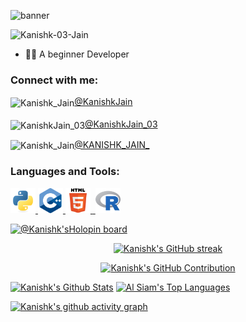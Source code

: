 ![banner](https://github.com/Kanishk-03-Jain/Kanishk-03-Jain/assets/142713282/ee27a007-c50c-402b-8892-ccac2f332737)

<!--<img align="right" alt="coding" width="400" src="https://github.com/Kanishk-03-Jain/KanishkJain/blob/main/banner.jpg">-->
<p align="left"> <img src="https://komarev.com/ghpvc/?username=Kanishk-03-Jain&label=Profile%20views&color=0e75b6&style=flat" alt="Kanishk-03-Jain" /> </p>

- 👨‍💻 A beginner Developer
<!--- 👨‍💻 A huge AI ML and Cloud Enthusiast 

- ⚡ Front End Web developer and into Open Source
  
- 👩‍💻 LFX Mentee'23 at [Hyperledger](https://www.hyperledger.org/)-->


<h3 align="left">Connect with me:</h3>
<p align="left">
<!--<a href="www.linkedin.com/in/kanishk-jain-8a6b31288" target="_blank"><img align="center" src="https://raw.githubusercontent.com/rahuldkjain/github-profile-readme-generator/master/src/images/icons/Social/linked-in-alt.svg" alt="Kanishk_Jain" height="30" width="40" /></a>-->
<img align="center" src="https://github.com/Kanishk-03-Jain/Kanishk-03-Jain/assets/142713282/34b11fad-2730-4749-85ce-e3391bdb78aa" alt="Kanishk_Jain" height="30" width="40" /><a href="www.linkedin.com/in/kanishk-03-jain" target="_blank">@KanishkJain</a>
<!--<a href="https://www.instagram.com/kanishkjain_03/" target="blank"><img align="center" src="https://raw.githubusercontent.com/rahuldkjain/github-profile-readme-generator/master/src/images/icons/Social/instagram.svg" alt="Kanishkjain_03" height="30" width="40" /></a>--><br><br>
<img align="center" src="https://github.com/Kanishk-03-Jain/Kanishk-03-Jain/assets/142713282/cccd2c71-798c-4b12-9e85-6e552bd7fb0b" alt = "KanishkJain_03" height="30" width="40" /><a href="https://www.instagram.com/kanishkjain_03/" target="_blank">@KanishkJain_03</a>
<!--<a href="https://twitter.com/KANISHK_JAIN_" target="_blank"><img align="center" src="https://raw.githubusercontent.com/rahuldkjain/github-profile-readme-generator/master/src/images/icons/Social/twitter.svg" alt="Kanishk_Jain" height="30" width="40" /></a>-->

<img align="center" src="https://github.com/Kanishk-03-Jain/Kanishk-03-Jain/assets/142713282/7288e3b2-d899-4567-a1d1-0e3554e28571" alt="Kanishk_Jain" height="30" width="60" /><a href="https://twitter.com/KANISHK_JAIN_" target="_blank">@KANISHK_JAIN_</a>

<h3 align="left">Languages and Tools:</h3>
<p align="left"> <a href="https://www.python.org/" target="_blank" rel="noreferrer"> <img src="https://raw.githubusercontent.com/devicons/devicon/master/icons/python/python-original.svg" alt="python" width="40" height="40"/> </a> <a href="https://www.w3schools.com/cpp/" target="_blank" rel="noreferrer"> <img src="https://raw.githubusercontent.com/devicons/devicon/master/icons/cplusplus/cplusplus-original.svg" alt="cplusplus" width="40" <!--height="40"/> </a> <!--<a href="https://www.w3schools.com/css/" target="_blank" rel="noreferrer"> <img src="https://raw.githubusercontent.com/devicons/devicon/master/icons/css3/css3-original-wordmark.svg" alt="css3" width="40" height="40"/> </a>--> <a href="https://www.w3.org/html/" target="_blank" rel="noreferrer"> <img src="https://raw.githubusercontent.com/devicons/devicon/master/icons/html5/html5-original-wordmark.svg" alt="html5" width="40" height="40"/> <!--</a> <a href="https://www.java.com" target="_blank" rel="noreferrer"> <img src="https://raw.githubusercontent.com/devicons/devicon/master/icons/react/react-original.svg" alt="java" width="40" height="40"/> </a> <a href="https://developer.mozilla.org/en-US/docs/Web/JavaScript" target="_blank" rel="noreferrer"> <img src="https://raw.githubusercontent.com/devicons/devicon/master/icons/javascript/javascript-original.svg" alt="javascript" width="40" height="40"/> </a> <a href="https://www.mathworks.com/" target="_blank" rel="noreferrer"> <img src="https://upload.wikimedia.org/wikipedia/commons/2/21/Matlab_Logo.png" alt="matlab" width="40" height="40"/> </a>--> <a href="https://www.mysql.com/" target="_blank" rel="noreferrer"> <img height="40"/> </a> <a href="https://https://www.r-project.org/about.html" target="_blank" rel="noreferrer"> 
<img src="https://raw.githubusercontent.com/devicons/devicon/master/icons/r/r-original.svg" alt="r" width="40" height="40"/> </a> <a href="https://developer.mozilla.org/en-US/docs/Web/JavaScript" target="_blank" rel="noreferrer">

[![@Kanishk'sHolopin board](https://holopin.me/kanishk03jain)](https://holopin.io/@kanishk03jain)


<p align="center">
  <a href="https://github.com/Kanishk-03-Jain">
    <img src="https://github-readme-streak-stats.herokuapp.com/?user=Kanishk-03-Jain&theme=radical&border=7F3FBF&background=0D1117" alt="Kanishk's GitHub streak"/>
  </a>
</p>

<p align="center">
  <a href="https://github.com/Kanishk-03-Jain">
    <img src="https://github-profile-summary-cards.vercel.app/api/cards/profile-details?username=Kanishk-03-Jain&theme=radical" alt="Kanishk's GitHub Contribution"/>
  </a>
</p>

<a> 
    <a href="https://github.com/Kanishk-03-Jain"><img alt="Kanishk's Github Stats" src="https://denvercoder1-github-readme-stats.vercel.app/api?username=Kanishk-03-Jain&show_icons=true&count_private=true&theme=react&border_color=7F3FBF&bg_color=0D1117&title_color=F85D7F&icon_color=F8D866" height="192px" width="49.5%"/></a>
  <a href="https://github.com/Kanishk-03-Jain"><img alt="Al Siam's Top Languages" src="https://denvercoder1-github-readme-stats.vercel.app/api/top-langs/?username=Kanishk-03-Jain&langs_count=8&layout=compact&theme=react&border_color=7F3FBF&bg_color=0D1117&title_color=F85D7F&icon_color=F8D866" height="192px" width="49.5%"/></a>
  <br/>
</a>


[![Kanishk's github activity graph](https://github-readme-activity-graph.vercel.app/graph?username=Kanishk-03-Jain&bg_color=030203&color=ff00ee&line=e605d7&point=d7e1cc&area=true&hide_border=true)](https://github.com/ashutosh00710/github-readme-activity-graph)

<!--<p align="left"> <a href="https://github.com/ryo-ma/github-profile-trophy"><img src="https://github-profile-trophy.vercel.app/?username=Kanishk-03-Jain" alt="kanishk" /></a> </p>-->
<!--
**Kanishk-03-Jain/Kanishk-03-Jain** is a ✨ _special_ ✨ repository because its `README.md` (this file) appears on your GitHub profile.

Here are some ideas to get you started:

- 🔭 I’m currently working on ...
- 🌱 I’m currently learning ...
- 👯 I’m looking to collaborate on ...
- 🤔 I’m looking for help with ...
- 💬 Ask me about ...
- 📫 How to reach me: ...
- 😄 Pronouns: ...
- ⚡ Fun fact: ...
-->
